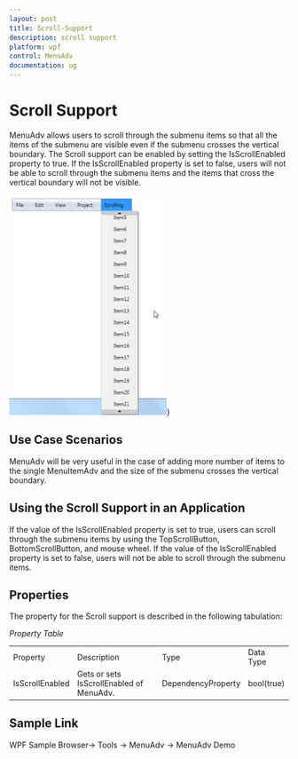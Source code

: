 ```yaml
---
layout: post
title: Scroll-Support
description: scroll support
platform: wpf
control: MenuAdv
documentation: ug
---
```


# Scroll Support

MenuAdv allows users to scroll through the submenu items so that all the items of the submenu are visible even if the submenu crosses the vertical boundary. The Scroll support can be enabled by setting the IsScrollEnabled property to true. If the IsScrollEnabled property is set to false, users will not be able to scroll through the submenu items and the items that cross the vertical boundary will not be visible.

![](Scroll-Support_images/Scroll-Support_img1.png)}



## Use Case Scenarios

MenuAdv will be very useful in the case of adding more number of items to the single MenuItemAdv and the size of the submenu crosses the vertical boundary.

## Using the Scroll Support in an Application

If the value of the IsScrollEnabled property is set to true, users can scroll through the submenu items by using the TopScrollButton, BottomScrollButton, and  mouse wheel. If the value of the IsScrollEnabled property is set to false, users will not be able to scroll through the submenu items.

## Properties

The property for the Scroll support is described in the following tabulation:

_Property Table_

<table>
<tr>
<td>
Property </td><td>
Description </td><td>
Type </td><td>
Data Type </td></tr>
<tr>
<td>
IsScrollEnabled</td><td>
Gets or sets IsScrollEnabled of MenuAdv.</td><td>
DependencyProperty</td><td>
bool(true)</td></tr>
</table>


## Sample Link

WPF Sample Browser-> Tools -> MenuAdv -> MenuAdv Demo

